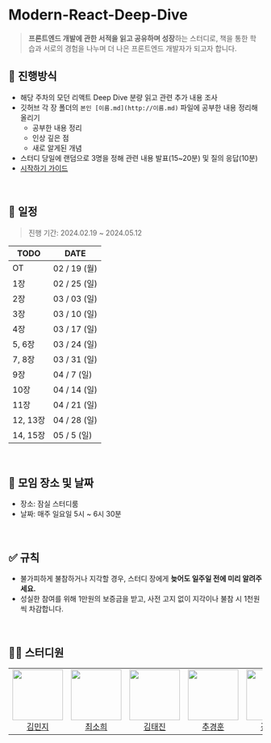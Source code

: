 # Modern-React-Deep-Dive

> **프론트엔드 개발에 관한 서적을 읽고 공유하며 성장**하는 스터디로,
> 책을 통한 학습과 서로의 경험을 나누며 더 나은 프론트엔드 개발자가 되고자 합니다.


## 💫 진행방식

- 해당 주차의 모던 리액트 Deep Dive 분량 읽고 관련 추가 내용 조사
- 깃허브 각 장 폴더의 `본인 [이름.md](http://이름.md)` 파일에 공부한 내용 정리해 올리기
  - 공부한 내용 정리
  - 인상 깊은 점
  - 새로 알게된 개념
- 스터디 당일에 랜덤으로 3명을 정해 관련 내용 발표(15~20분) 및 질의 응답(10분) 
- [시작하기 가이드](https://hexagonal-protocol-50e.notion.site/aaa2607a601647278e763141a4010a51?pvs=4)

<br />

## 📅 일정

> 진행 기간: 2024.02.19 ~ 2024.05.12

| TODO     | DATE         |
| -------- | ------------ |
| OT       | 02 / 19 (월) |
| 1장      | 02 / 25 (일) |
| 2장      | 03 / 03 (일) |
| 3장      | 03 / 10 (일) |
| 4장      | 03 / 17 (일) |
| 5, 6장   | 03 / 24 (일) |
| 7, 8장   | 03 / 31 (일) |
| 9장      | 04 / 7 (일)  |
| 10장     | 04 / 14 (일) |
| 11장     | 04 / 21 (일) |
| 12, 13장 | 04 / 28 (일) |
| 14, 15장 | 05 / 5 (일)  |

<br />

## 📌 모임 장소 및 날짜

- 장소: 잠실 스터디룸 
- 날짜: 매주 일요일 5시 ~ 6시 30분

<br />

## ✅ 규칙

- 불가피하게 불참하거나 지각할 경우, 스터디 장에게 **늦어도 일주일 전에 미리 알려주세요.**
- 성실한 참여를 위해 1만원의 보증금을 받고, 사전 고지 없이 지각이나 불참 시 1천원씩 차감합니다.

<br />

## 🧑‍💻 스터디원

<table>
  <tr height="120px">
    <td align="center">
      <a href="https://github.com/minjidev"><img height="100px" width="100px" src="https://avatars.githubusercontent.com/u/68722909?v=4"/></a>
      <br />
      <a href="https://github.com/minjidev">김민지</a>
    </td>
    <td align="center">
      <a href="https://github.com/huisso97"><img height="100px" width="100px" src="https://github.com/huisso97.png""/></a>
      <br />
      <a href="https://github.com/huisso97">최소희</a>
    </td>
    <td align="center">
      <a href="https://github.com/taejin-k"><img height="100px" width="100px" src="https://github.com/taejin-k.png""/></a>
      <br />
      <a href="https://github.com/taejin-k">김태진</a>
    </td>
     <td align="center">
      <a href="https://github.com/chuhoon"><img height="100px" width="100px" src="https://github.com/chuhoon.png""/></a>
      <br />
      <a href="https://github.com/chuhoon">추경훈</a>
    </td>
     <td align="center">
      <a href="https://github.com/headring"><img height="100px" width="100px" src="https://github.com/headring.png""/></a>
      <br />
      <a href="https://github.com/headring">김상현</a>
    </td>
     <td align="center">
      <a href="https://github.com/hansejun"><img height="100px" width="100px" src="https://github.com/hansejun.png""/></a>
      <br />
      <a href="https://github.com/hansejun">한세준</a>
    </td>
  </tr>
</table>
